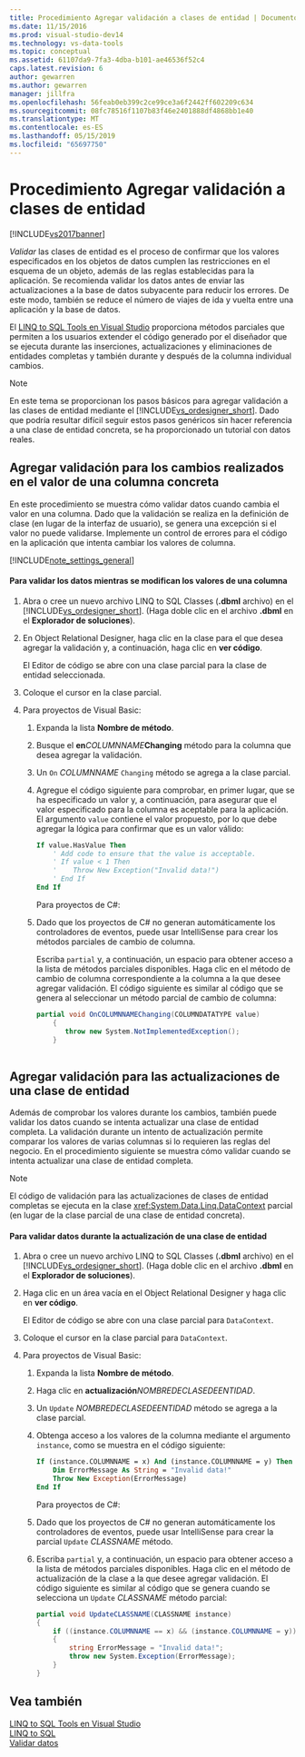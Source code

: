 ```yaml
---
title: Procedimiento Agregar validación a clases de entidad | Documentos de Microsoft
ms.date: 11/15/2016
ms.prod: visual-studio-dev14
ms.technology: vs-data-tools
ms.topic: conceptual
ms.assetid: 61107da9-7fa3-4dba-b101-ae46536f52c4
caps.latest.revision: 6
author: gewarren
ms.author: gewarren
manager: jillfra
ms.openlocfilehash: 56feab0eb399c2ce99ce3a6f2442ff602209c634
ms.sourcegitcommit: 08fc78516f1107b83f46e2401888df4868bb1e40
ms.translationtype: MT
ms.contentlocale: es-ES
ms.lasthandoff: 05/15/2019
ms.locfileid: "65697750"
---
```

# <a name="how-to-add-validation-to-entity-classes"></a>Procedimiento Agregar validación a clases de entidad
[!INCLUDE[vs2017banner](../includes/vs2017banner.md)]

*Validar* las clases de entidad es el proceso de confirmar que los valores especificados en los objetos de datos cumplen las restricciones en el esquema de un objeto, además de las reglas establecidas para la aplicación. Se recomienda validar los datos antes de enviar las actualizaciones a la base de datos subyacente para reducir los errores. De este modo, también se reduce el número de viajes de ida y vuelta entre una aplicación y la base de datos.  
  
 El [LINQ to SQL Tools en Visual Studio](../data-tools/linq-to-sql-tools-in-visual-studio2.md) proporciona métodos parciales que permiten a los usuarios extender el código generado por el diseñador que se ejecuta durante las inserciones, actualizaciones y eliminaciones de entidades completas y también durante y después de la columna individual cambios.  
  
> [!NOTE]
> En este tema se proporcionan los pasos básicos para agregar validación a las clases de entidad mediante el [!INCLUDE[vs_ordesigner_short](../includes/vs-ordesigner-short-md.md)]. Dado que podría resultar difícil seguir estos pasos genéricos sin hacer referencia a una clase de entidad concreta, se ha proporcionado un tutorial con datos reales.  
  
## <a name="adding-validation-for-changes-to-the-value-in-a-specific-column"></a>Agregar validación para los cambios realizados en el valor de una columna concreta  
 En este procedimiento se muestra cómo validar datos cuando cambia el valor en una columna. Dado que la validación se realiza en la definición de clase (en lugar de la interfaz de usuario), se genera una excepción si el valor no puede validarse. Implemente un control de errores para el código en la aplicación que intenta cambiar los valores de columna.  
  
 [!INCLUDE[note_settings_general](../includes/note-settings-general-md.md)]  
  
#### <a name="to-validate-data-during-a-columns-value-change"></a>Para validar los datos mientras se modifican los valores de una columna  
  
1. Abra o cree un nuevo archivo LINQ to SQL Classes (**.dbml** archivo) en el [!INCLUDE[vs_ordesigner_short](../includes/vs-ordesigner-short-md.md)]. (Haga doble clic en el archivo **.dbml** en el **Explorador de soluciones**).  
  
2. En Object Relational Designer, haga clic en la clase para el que desea agregar la validación y, a continuación, haga clic en **ver código**.  
  
    El Editor de código se abre con una clase parcial para la clase de entidad seleccionada.  
  
3. Coloque el cursor en la clase parcial.  
  
4. Para proyectos de Visual Basic:  
  
   1. Expanda la lista **Nombre de método**.  
  
   2. Busque el **en**_COLUMNNAME_**Changing** método para la columna que desea agregar la validación.  
  
   3. Un `On` *COLUMNNAME* `Changing` método se agrega a la clase parcial.  
  
   4. Agregue el código siguiente para comprobar, en primer lugar, que se ha especificado un valor y, a continuación, para asegurar que el valor especificado para la columna es aceptable para la aplicación. El argumento `value` contiene el valor propuesto, por lo que debe agregar la lógica para confirmar que es un valor válido:  
  
      ```vb  
      If value.HasValue Then  
          ' Add code to ensure that the value is acceptable.  
          ' If value < 1 Then  
          '    Throw New Exception("Invalid data!")  
          ' End If  
      End If  
      ```  
  
      Para proyectos de C#:  
  
   5. Dado que los proyectos de C# no generan automáticamente los controladores de eventos, puede usar IntelliSense para crear los métodos parciales de cambio de columna.  
  
       Escriba `partial` y, a continuación, un espacio para obtener acceso a la lista de métodos parciales disponibles. Haga clic en el método de cambio de columna correspondiente a la columna a la que desee agregar validación. El código siguiente es similar al código que se genera al seleccionar un método parcial de cambio de columna:  
  
      ```csharp  
      partial void OnCOLUMNNAMEChanging(COLUMNDATATYPE value)  
          {  
             throw new System.NotImplementedException();  
          }  
  
      ```  
  
## <a name="adding-validation-for-updates-to-an-entity-class"></a>Agregar validación para las actualizaciones de una clase de entidad  
 Además de comprobar los valores durante los cambios, también puede validar los datos cuando se intenta actualizar una clase de entidad completa. La validación durante un intento de actualización permite comparar los valores de varias columnas si lo requieren las reglas del negocio. En el procedimiento siguiente se muestra cómo validar cuando se intenta actualizar una clase de entidad completa.  
  
> [!NOTE]
> El código de validación para las actualizaciones de clases de entidad completas se ejecuta en la clase <xref:System.Data.Linq.DataContext> parcial (en lugar de la clase parcial de una clase de entidad concreta).  
  
#### <a name="to-validate-data-during-an-update-to-an-entity-class"></a>Para validar datos durante la actualización de una clase de entidad  
  
1. Abra o cree un nuevo archivo LINQ to SQL Classes (**.dbml** archivo) en el [!INCLUDE[vs_ordesigner_short](../includes/vs-ordesigner-short-md.md)]. (Haga doble clic en el archivo **.dbml** en el **Explorador de soluciones**).  
  
2. Haga clic en un área vacía en el Object Relational Designer y haga clic en **ver código**.  
  
    El Editor de código se abre con una clase parcial para `DataContext`.  
  
3. Coloque el cursor en la clase parcial para `DataContext`.  
  
4. Para proyectos de Visual Basic:  
  
   1. Expanda la lista **Nombre de método**.  
  
   2. Haga clic en **actualización**_NOMBREDECLASEDEENTIDAD_.  
  
   3. Un `Update` *NOMBREDECLASEDEENTIDAD* método se agrega a la clase parcial.  
  
   4. Obtenga acceso a los valores de la columna mediante el argumento `instance`, como se muestra en el código siguiente:  
  
      ```vb  
      If (instance.COLUMNNAME = x) And (instance.COLUMNNAME = y) Then  
          Dim ErrorMessage As String = "Invalid data!"  
          Throw New Exception(ErrorMessage)  
      End If  
      ```  
  
      Para proyectos de C#:  
  
   5. Dado que los proyectos de C# no generan automáticamente los controladores de eventos, puede usar IntelliSense para crear la parcial `Update` *CLASSNAME* método.  
  
   6. Escriba `partial` y, a continuación, un espacio para obtener acceso a la lista de métodos parciales disponibles. Haga clic en el método de actualización de la clase a la que desee agregar validación. El código siguiente es similar al código que se genera cuando se selecciona un `Update` *CLASSNAME* método parcial:  
  
      ```csharp  
      partial void UpdateCLASSNAME(CLASSNAME instance)  
      {  
          if ((instance.COLUMNNAME == x) && (instance.COLUMNNAME = y))  
          {  
              string ErrorMessage = "Invalid data!";  
              throw new System.Exception(ErrorMessage);  
          }  
      }  
      ```  
  
## <a name="see-also"></a>Vea también  
 [LINQ to SQL Tools en Visual Studio](../data-tools/linq-to-sql-tools-in-visual-studio2.md)   
 [LINQ to SQL](https://msdn.microsoft.com/library/73d13345-eece-471a-af40-4cc7a2f11655)   
 [Validar datos](https://msdn.microsoft.com/library/b3a9ee4e-5d4d-4411-9c56-c811f2b4ee7e)
